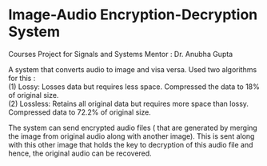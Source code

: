 # Image-Audio Encryption-Decryption System

Courses Project for Signals and Systems
Mentor : Dr. Anubha Gupta

A system that converts audio to image and visa versa. Used two algorithms for this : <br>
(1) Lossy: Losses data but requires less space. Compressed the data to 18% of original size.<br>
(2) Lossless: Retains all original data but requires more space than lossy. Compressed data to 72.2% of original size.

The system can send encrypted audio files ( that are generated by merging the image from original audio along with another image). This is sent along with this other image that holds the key to decryption of this audio file and hence, the original audio can be recovered. 
